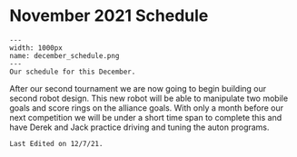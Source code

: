 # November 2021 Schedule

```{figure} ././_images/dec_calendar.png
---
width: 1000px
name: december_schedule.png
---
Our schedule for this December.
```

After our second tournament we are now going to begin building our second robot design. This new robot will be able to manipulate two mobile goals and score rings on the alliance goals. With only a month before our next competition we will be under a short time span to complete this and have Derek and Jack practice driving and tuning the auton programs.

```{important}
Last Edited on 12/7/21.
```